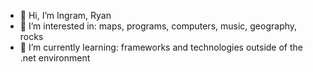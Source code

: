 - 👋 Hi, I’m Ingram, Ryan
- 👀 I’m interested in: maps, programs, computers, music, geography, rocks
- 🌱 I’m currently learning: frameworks and technologies outside of the .net environment

<!---
ingryann/ingryann is a ✨ special ✨ repository because its `README.md` (this file) appears on your GitHub profile.
You can click the Preview link to take a look at your changes.
--->
